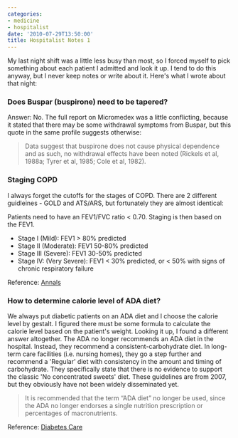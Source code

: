 ```yaml
---
categories:
- medicine
- hospitalist
date: '2010-07-29T13:50:00'
title: Hospitalist Notes 1
---
```



My last night shift was a little less busy than most, so I forced myself to pick something about each patient I admitted and look it up. I tend to do this anyway, but I never keep notes or write about it. Here's what I wrote about that night:

### Does Buspar (buspirone) need to be tapered?

Answer: No. The full report on Micromedex was a little conflicting, because it stated that there may be some withdrawal symptoms from Buspar, but this quote in the same profile suggests otherwise:

> Data suggest that buspirone does not cause physical dependence and as such, no withdrawal effects have been noted (Rickels et al, 1988a; Tyrer et al, 1985; Cole et al, 1982).

### Staging COPD

I always forget the cutoffs for the stages of COPD. There are 2 different guidleines - GOLD and ATS/ARS, but fortunately they are almost identical:

Patients need to have an FEV1/FVC ratio < 0.70. Staging is then based on the FEV1.

- Stage I (Mild): FEV1 > 80% predicted
- Stage II (Moderate): FEV1 50-80% predicted
- Stage III (Severe): FEV1 30-50% predicted
- Stage IV: (Very Severe): FEV1 < 30% predicted, or < 50% with signs of chronic respiratory failure

Reference: [Annals](http://www.annals.org/content/147/9/633/T2.expansion.html)

### How to determine calorie level of ADA diet?

We always put diabetic patients on an ADA diet and I choose the calorie level by gestalt. I figured there must be some formula to calculate the calorie level based on the patient's weight. Looking it up, I found a different answer altogether. The ADA no longer recommends an ADA diet in the hospital. Instead, they recommend a consistent-carbohydrate diet. In long-term care facilities (i.e. nursing homes), they go a step further and recommend a 'Regular' diet with consistency in the amount and timing of carbohydrate. They specifically state that there is no evidence to support the classic 'No concentrated sweets' diet. These guidelines are from 2007, but they obviously have not been widely disseminated yet.

> It is recommended that the term “ADA diet” no longer be used, since the ADA no longer endorses a single nutrition prescription or percentages of macronutrients. 

Reference: [Diabetes Care](http://care.diabetesjournals.org/content/30/suppl_1/S48.full)

